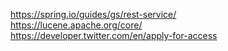 https://spring.io/guides/gs/rest-service/
<br/>
https://lucene.apache.org/core/
<br/>
https://developer.twitter.com/en/apply-for-access

